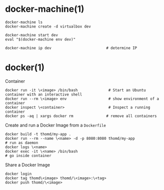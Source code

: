 
# docker-machine(1)

    docker-machine ls
    docker-machine create -d virtualbox dev

    docker-machine start dev
    eval "$(docker-machine env dev)"

    docker-machine ip dev                         # determine IP

# docker(1)

Container

    docker run -it \<image> /bin/bash              # Start an Ubuntu container with an interactive shell
    docker run --rm \<image> env                   # show environment of a container
    docker inspect \<container>                    # Inspect a running container
    docker ps -aq | xargs docker rm               # remove all containers

Create and run a Docker Image from a `Dockerfile`

    docker build -t thomd/my-app .
    docker run --rm --name \<name> -d -p 8080:8080 thomd/my-app            # run as daemon
    docker logs \<name>
    docker exec -it \<name> /bin/bash                                      # go inside container

Share a Docker Image

    docker login
    docker tag thomd\<image> thomd/\<image>:\<tag>
    docker push thomd/\<image>


